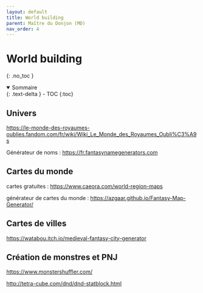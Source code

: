 ```yaml
---
layout: default
title: World building
parent: Maître du Donjon (MD)
nav_order: 4
---
```


# World building
{: .no_toc }


<details open markdown="block">
  <summary>
    Sommaire
  </summary>
  {: .text-delta }
- TOC
{:toc}
</details>

## Univers

https://le-monde-des-royaumes-oublies.fandom.com/fr/wiki/Wiki_Le_Monde_des_Royaumes_Oubli%C3%A9s

Générateur de noms : https://fr.fantasynamegenerators.com

## Cartes du monde

cartes gratuites : https://www.caeora.com/world-region-maps

générateur de cartes du monde : https://azgaar.github.io/Fantasy-Map-Generator/

## Cartes de villes

https://watabou.itch.io/medieval-fantasy-city-generator



## Création de monstres et PNJ

https://www.monstershuffler.com/

http://tetra-cube.com/dnd/dnd-statblock.html





